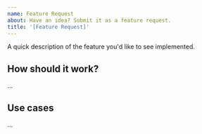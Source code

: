 ```yaml
---
name: Feature Request
about: Have an idea? Submit it as a feature request.
title: '[Feature Request]'
---
```


<!--
    Please use the provided issue template.
    It's all really helpful information!
-->

A quick description of the feature you'd like to see implemented.

## How should it work?

...

## Use cases

...
